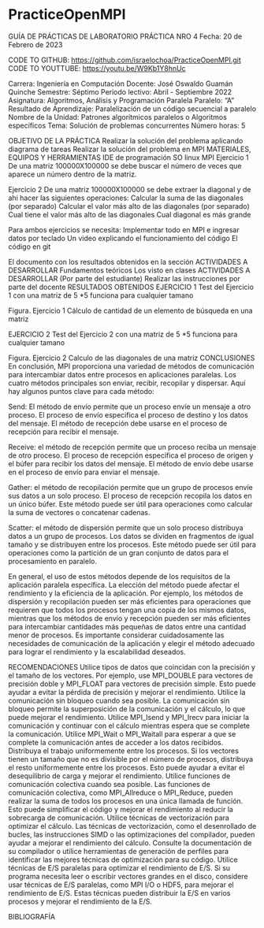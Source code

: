# PracticeOpenMPI

GUÍA DE PRÁCTICAS DE LABORATORIO
PRÁCTICA NRO 4
Fecha: 20 de Febrero de 2023

CODE TO GITHUB: https://github.com/israelochoa/PracticeOpenMPI.git
CODE TO YOUTTUBE: https://youtu.be/W9Kb1Y8hnUc


Carrera: Ingeniería en Computación
Docente: José Oswaldo Guamán Quinche
Semestre: Séptimo
Periodo lectivo:
Abril - Septiembre 2022
Asignatura: Algoritmos, Análisis y Programación Paralela
Paralelo:
“A”
Resultado de Aprendizaje:
Paralelización de un código secuencial a paralelo  
Nombre de la Unidad: Patrones algorítmicos paralelos o Algoritmos específicos
Tema: Solución de problemas concurrentes
Número horas: 5


OBJETIVO DE LA PRÁCTICA
Realizar la solución del problema aplicando diagrama de tareas
Realizar la solución del problema en MPI
MATERIALES, EQUIPOS Y HERRAMIENTAS
IDE de programación
SO  linux
MPI
Ejercicio 1 
De una matriz 100000X100000 se debe buscar el número de veces que aparece un número dentro de la matriz.

Ejercicio 2 
De una matriz 100000X100000 se debe extraer la diagonal y de ahi hacer las siguientes operaciones:
Calcular la suma de las diagonales (por separado)
Calcular el valor más alto de las diagonales (por separado)
Cual tiene el valor más alto de las diagonales
Cual diagonal es más grande

Para ambos ejercicios se necesita:
Implementar todo en MPI e ingresar datos por teclado
Un video explicando el funcionamiento del código
El código en git

El documento con los resultados obtenidos en la sección ACTIVIDADES A DESARROLLAR
Fundamentos teóricos
Los visto en clases
ACTIVIDADES A DESARROLLAR (Por parte del estudiante)
Realizar las instrucciones por parte del docente
RESULTADOS OBTENIDOS
EJERCICIO 1
Test del Ejercicio 1 con una matriz de 5 *5 funciona para cualquier tamano

Figura. Ejercicio 1 Cálculo de cantidad de un elemento de búsqueda en una matriz

EJERCICIO 2
Test del Ejercicio 2 con una matriz de 5 *5 funciona para cualquier tamano

Figura. Ejercicio 2 Calculo de las diagonales de una matriz
CONCLUSIONES
En conclusión, MPI proporciona una variedad de métodos de comunicación para intercambiar datos entre procesos en aplicaciones paralelas. Los cuatro métodos principales son enviar, recibir, recopilar y dispersar. Aquí hay algunos puntos clave para cada método:

Send: El método de envío permite que un proceso envíe un mensaje a otro proceso. El proceso de envío especifica el proceso de destino y los datos del mensaje. El método de recepción debe usarse en el proceso de recepción para recibir el mensaje.

Receive: el método de recepción permite que un proceso reciba un mensaje de otro proceso. El proceso de recepción especifica el proceso de origen y el búfer para recibir los datos del mensaje. El método de envío debe usarse en el proceso de envío para enviar el mensaje.

Gather: el método de recopilación permite que un grupo de procesos envíe sus datos a un solo proceso. El proceso de recepción recopila los datos en un único búfer. Este método puede ser útil para operaciones como calcular la suma de vectores o concatenar cadenas.

Scatter: el método de dispersión permite que un solo proceso distribuya datos a un grupo de procesos. Los datos se dividen en fragmentos de igual tamaño y se distribuyen entre los procesos. Este método puede ser útil para operaciones como la partición de un gran conjunto de datos para el procesamiento en paralelo.

En general, el uso de estos métodos depende de los requisitos de la aplicación paralela específica. La elección del método puede afectar el rendimiento y la eficiencia de la aplicación. Por ejemplo, los métodos de dispersión y recopilación pueden ser más eficientes para operaciones que requieren que todos los procesos tengan una copia de los mismos datos, mientras que los métodos de envío y recepción pueden ser más eficientes para intercambiar cantidades más pequeñas de datos entre una cantidad menor de procesos. Es importante considerar cuidadosamente las necesidades de comunicación de la aplicación y elegir el método adecuado para lograr el rendimiento y la escalabilidad deseados.





RECOMENDACIONES
Utilice tipos de datos que coincidan con la precisión y el tamaño de los vectores. Por ejemplo, use MPI_DOUBLE para vectores de precisión doble y MPI_FLOAT para vectores de precisión simple. Esto puede ayudar a evitar la pérdida de precisión y mejorar el rendimiento. Utilice la comunicación sin bloqueo cuando sea posible. La comunicación sin bloqueo permite la superposición de la comunicación y el cálculo, lo que puede mejorar el rendimiento. 
Utilice MPI_Isend y MPI_Irecv para iniciar la comunicación y continuar con el cálculo mientras espera que se complete la comunicación. Utilice MPI_Wait o MPI_Waitall para esperar a que se complete la comunicación antes de acceder a los datos recibidos. Distribuya el trabajo uniformemente entre los procesos. Si los vectores tienen un tamaño que no es divisible por el número de procesos, distribuya el resto uniformemente entre los procesos. Esto puede ayudar a evitar el desequilibrio de carga y mejorar el rendimiento. Utilice funciones de comunicación colectiva cuando sea posible. 
Las funciones de comunicación colectiva, como MPI_Allreduce o MPI_Reduce, pueden realizar la suma de todos los procesos en una única llamada de función. Esto puede simplificar el código y mejorar el rendimiento al reducir la sobrecarga de comunicación. 
Utilice técnicas de vectorización para optimizar el cálculo. Las técnicas de vectorización, como el desenrollado de bucles, las instrucciones SIMD o las optimizaciones del compilador, pueden ayudar a mejorar el rendimiento del cálculo. Consulte la documentación de su compilador o utilice herramientas de generación de perfiles para identificar las mejores técnicas de optimización para su código. Utilice técnicas de E/S paralelas para optimizar el rendimiento de E/S. Si su programa necesita leer o escribir vectores grandes en el disco, considere usar técnicas de E/S paralelas, como MPI I/O o HDF5, para mejorar el rendimiento de E/S. Estas técnicas pueden distribuir la E/S en varios procesos y mejorar el rendimiento de la E/S.


BIBLIOGRAFÍA




